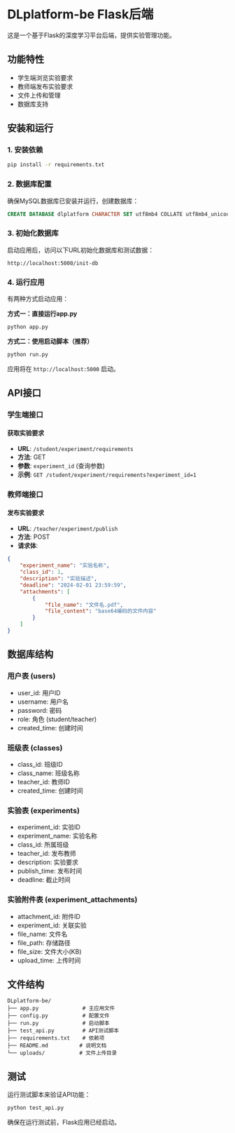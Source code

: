 # DLplatform-be Flask后端

这是一个基于Flask的深度学习平台后端，提供实验管理功能。

## 功能特性

- 学生端浏览实验要求
- 教师端发布实验要求
- 文件上传和管理
- 数据库支持

## 安装和运行

### 1. 安装依赖

```bash
pip install -r requirements.txt
```

### 2. 数据库配置

确保MySQL数据库已安装并运行，创建数据库：

```sql
CREATE DATABASE dlplatform CHARACTER SET utf8mb4 COLLATE utf8mb4_unicode_ci;
```

### 3. 初始化数据库

启动应用后，访问以下URL初始化数据库和测试数据：

```
http://localhost:5000/init-db
```

### 4. 运行应用

有两种方式启动应用：

**方式一：直接运行app.py**
```bash
python app.py
```

**方式二：使用启动脚本（推荐）**
```bash
python run.py
```

应用将在 `http://localhost:5000` 启动。

## API接口

### 学生端接口

#### 获取实验要求
- **URL**: `/student/experiment/requirements`
- **方法**: GET
- **参数**: `experiment_id` (查询参数)
- **示例**: `GET /student/experiment/requirements?experiment_id=1`

### 教师端接口

#### 发布实验要求
- **URL**: `/teacher/experiment/publish`
- **方法**: POST
- **请求体**:
```json
{
    "experiment_name": "实验名称",
    "class_id": 1,
    "description": "实验描述",
    "deadline": "2024-02-01 23:59:59",
    "attachments": [
        {
            "file_name": "文件名.pdf",
            "file_content": "base64编码的文件内容"
        }
    ]
}
```

## 数据库结构

### 用户表 (users)
- user_id: 用户ID
- username: 用户名
- password: 密码
- role: 角色 (student/teacher)
- created_time: 创建时间

### 班级表 (classes)
- class_id: 班级ID
- class_name: 班级名称
- teacher_id: 教师ID
- created_time: 创建时间

### 实验表 (experiments)
- experiment_id: 实验ID
- experiment_name: 实验名称
- class_id: 所属班级
- teacher_id: 发布教师
- description: 实验要求
- publish_time: 发布时间
- deadline: 截止时间

### 实验附件表 (experiment_attachments)
- attachment_id: 附件ID
- experiment_id: 关联实验
- file_name: 文件名
- file_path: 存储路径
- file_size: 文件大小(KB)
- upload_time: 上传时间

## 文件结构

```
DLplatform-be/
├── app.py              # 主应用文件
├── config.py           # 配置文件
├── run.py              # 启动脚本
├── test_api.py         # API测试脚本
├── requirements.txt    # 依赖项
├── README.md          # 说明文档
└── uploads/           # 文件上传目录
```

## 测试

运行测试脚本来验证API功能：

```bash
python test_api.py
```

确保在运行测试前，Flask应用已经启动。
